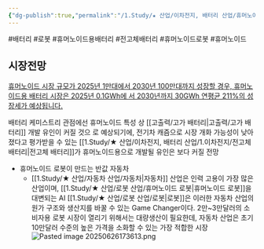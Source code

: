```yaml
---
{"dg-publish":true,"permalink":"/1.Study/★ 산업/이차전지, 배터리 산업/휴머노이드용 배터리/","created":"2025-03-21T21:17:52.151+09:00","updated":"2025-06-26T17:45:30.454+09:00"}
---
```


#배터리 #로봇 #휴머노이드용배터리 #전고체배터리 #휴머노이드로봇 #휴머노이드 


## 시장전망 

[휴머노이드 시장 규모가 2025년 1만대에서 2030년 100만대까지 성장할 경우, 휴머노이드용 배터리 시장은 2025년 0.1GWh에 서 2030년까지 30GWh 연평균 211%의 성장세가 예상됩니다.](3.21%20로봇의심장%20배터리.pdf#page=2&selection=464,0,514,1&color=yellow)

배터리 케미스트리 관점에선 휴머노이드 특성 상 [[고출력/고가 배터리\|고출력/고가 배터리]] 개발 유인이 커질 것으 로 예상되기에, 전기차 캐즘으로 시장 개화 가능성이 낮아졌다고 평가받을 수 있는 [[1.Study/★ 산업/이차전지, 배터리 산업/1.이차전지/전고체 배터리\|전고체 배터리]]가 휴머노이드용으로 개발될 유인은 보다 커질 전망


- 휴머노이드 로봇이 만드는 반값 자동차
	- [[1.Study/★ 산업/자동차 산업/자동차\|자동차]] 산업은 인력 고용이 가장 많은 산업이며, [[1.Study/★ 산업/로봇 산업/휴머노이드 로봇\|휴머노이드 로봇]]을 대변되는 AI [[1.Study/★ 산업/로봇 산업/로봇\|로봇]]은 이러한 자동차 산업의 원가 구조와 생산지를 바꿀 수 있는 Game Changer이다. 2만~3만달러의 소비자용 로봇 시장이 열리기 위해서는 대량생산이 필요한데, 자동차 산업은 초기 10만달러 수준의 높은 가격을 소화할 수 있는 가장 적합한 시장![Pasted image 20250626173613.png](/img/user/attachments/Pasted%20image%2020250626173613.png)
